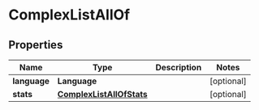 

# ComplexListAllOf


## Properties

| Name | Type | Description | Notes |
|------------ | ------------- | ------------- | -------------|
|**language** | **Language** |  |  [optional] |
|**stats** | [**ComplexListAllOfStats**](ComplexListAllOfStats.md) |  |  [optional] |



